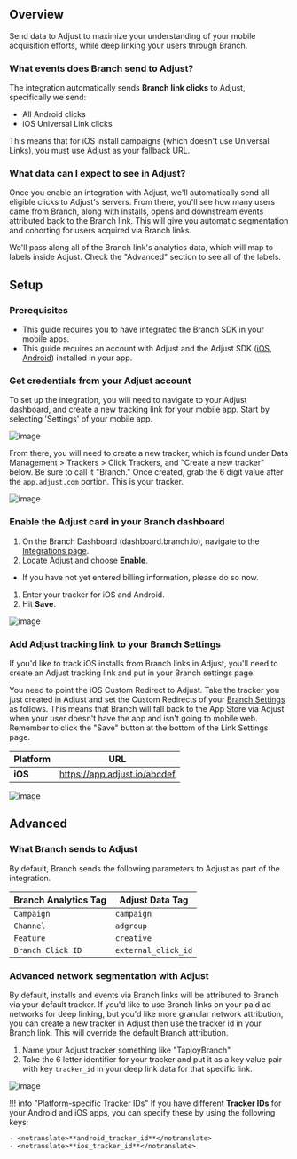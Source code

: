 ## Overview

Send data to Adjust to maximize your understanding of your mobile acquisition efforts, while deep linking your users through Branch.

### What events does Branch send to Adjust?

The integration automatically sends **Branch link clicks** to Adjust, specifically we send:

* All Android clicks
* iOS Universal Link clicks

This means that for iOS install campaigns (which doesn't use Universal Links), you must use Adjust as your fallback URL.

### What data can I expect to see in Adjust?

Once you enable an integration with Adjust, we'll automatically send all eligible clicks to Adjust's servers. From there, you'll see how many users came from Branch, along with installs, opens and downstream events attributed back to the Branch link. This will give you automatic segmentation and cohorting for users acquired via Branch links.

We'll pass along all of the Branch link's analytics data, which will map to labels inside Adjust. Check the "Advanced" section to see all of the labels.

## Setup

### Prerequisites
- This guide requires you to have integrated the Branch SDK in your mobile apps.
- This guide requires an account with Adjust and the Adjust SDK ([iOS](https://github.com/adjust/ios_sdk), [Android](https://github.com/adjust/android_sdk)) installed in your app.


### Get credentials from your Adjust account

To set up the integration, you will need to navigate to your Adjust dashboard, and create a new tracking link for your mobile app. Start by selecting 'Settings' of your mobile app.

![image](/_assets/img/pages/integrations/adjust/adjust-tracker-setting.png)

From there, you will need to create a new tracker, which is found under Data Management > Trackers > Click Trackers, and "Create a new tracker" below. Be sure to call it "Branch." Once created, grab the 6 digit value after the `app.adjust.com` portion. This is your tracker.

![image](/_assets/img/pages/integrations/adjust/adjust-tracker.png)

### Enable the Adjust card in your Branch dashboard

1. On the Branch Dashboard (dashboard.branch.io), navigate to the [Integrations page](https://dashboard.branch.io/integrations).
1. Locate Adjust and choose <notranslate>**Enable**</notranslate>.
  * If you have not yet entered billing information, please do so now.
1. Enter your tracker for iOS and Android.
1. Hit <notranslate>**Save**</notranslate>.

![image](/_assets/img/pages/integrations/adjust/enable-adjust-integration.png)

### Add Adjust tracking link to your Branch Settings

If you'd like to track iOS installs from Branch links in Adjust, you'll need to create an Adjust tracking link and put in your Branch settings page.

You need to point the iOS Custom Redirect to Adjust. Take the tracker you just created in Adjust and set the Custom Redirects of your [Branch Settings](https://dashboard.branch.io/settings/link) as follows. This means that Branch will fall back to the App Store via Adjust when your user doesn't have the app and isn't going to mobile web. Remember to click the "Save" button at the bottom of the Link Settings page.

| Platform | URL
| --- | ---
| <notranslate>**iOS**</notranslate> | https://app.adjust.io/abcdef

![image](/_assets/img/pages/integrations/adjust/adjust-redirect-settings.png)

## Advanced

### What Branch sends to Adjust

By default, Branch sends the following parameters to Adjust as part of the integration.

Branch Analytics Tag | Adjust Data Tag
--- | ---
`Campaign` | `campaign`
`Channel` | `adgroup`
`Feature` | `creative`
`Branch Click ID` | `external_click_id`

### Advanced network segmentation with Adjust

By default, installs and events via Branch links will be attributed to Branch via your default tracker. If you'd like to use Branch links on your paid ad networks for deep linking, but you'd like more granular network attribution, you can create a new tracker in Adjust then use the tracker id in your Branch link. This will override the default Branch attribution.

1. Name your Adjust tracker something like <notranslate>"TapjoyBranch"</notranslate>
1. Take the 6 letter identifier for your tracker and put it as a key value pair with key `tracker_id` in your deep link data for that specific link.

![image](/_assets/img/pages/integrations/adjust/override-adjust.png)

!!! info "Platform-specific Tracker IDs"
    If you have different <notranslate>**Tracker IDs**</notranslate> for your Android and iOS apps, you can specify these by using the following keys:

    - <notranslate>**android_tracker_id**</notranslate>
    - <notranslate>**ios_tracker_id**</notranslate>
